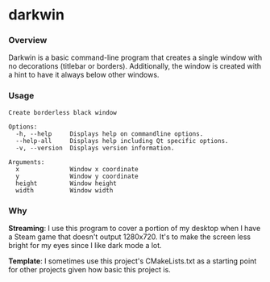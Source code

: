 darkwin
=======

### Overview

Darkwin is a basic command-line program that creates a single window with no
decorations (titlebar or borders). Additionally, the window is created with a
hint to have it always below other windows.

### Usage

```
Create borderless black window

Options:
  -h, --help     Displays help on commandline options.
  --help-all     Displays help including Qt specific options.
  -v, --version  Displays version information.

Arguments:
  x              Window x coordinate
  y              Window y coordinate
  height         Window height
  width          Window width
```

### Why

**Streaming**: I use this program to cover a portion of my desktop when I have a
Steam game that doesn't output 1280x720. It's to make the screen less bright for
my eyes since I like dark mode a lot.

**Template**: I sometimes use this project's CMakeLists.txt as a starting point
for other projects given how basic this project is.
